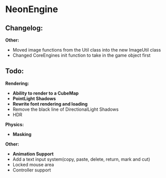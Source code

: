 # NeonEngine

## Changelog:

**Other:**
- Moved image functions from the Util class into the new ImageUtil class
- Changed CoreEngines init function to take in the game object first

## Todo:

**Rendering:**
- **Ability to render to a CubeMap**
- **PointLight Shadows**
- **Rewrite font rendering and loading**
- Remove the black line of DirectionalLight Shadows
- HDR

**Physics:**
- **Masking**

**Other:**
- **Animation Support**
- Add a text input system(copy, paste, delete, return, mark and cut)
- Locked mouse area
- Controller support
